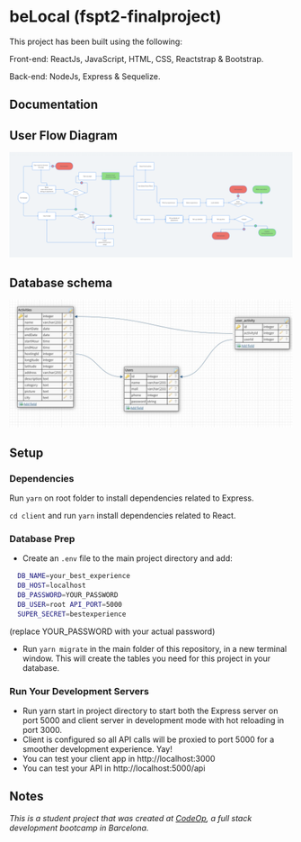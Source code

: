 # beLocal (fspt2-finalproject)

This project has been built using the following:

Front-end: ReactJs, JavaScript, HTML, CSS, Reactstrap & Bootstrap.

Back-end: NodeJs, Express & Sequelize.

## Documentation

## User Flow Diagram

<img src="images/User%20flow.png">

## Database schema

<img src="images/db%20schema%20activities.JPG">

## Setup

### Dependencies

Run `yarn` on root folder to install dependencies related to Express.

`cd client` and run `yarn` install dependencies related to React.

### Database Prep

- Create an `.env` file to the main project directory and add:

```bash
  DB_NAME=your_best_experience
  DB_HOST=localhost
  DB_PASSWORD=YOUR_PASSWORD
  DB_USER=root API_PORT=5000
  SUPER_SECRET=bestexperience
```
(replace YOUR_PASSWORD with your actual password)

- Run `yarn migrate` in the main folder of this repository, in a new terminal window. This will create the tables you need for this project in your database.

### Run Your Development Servers

- Run yarn start in project directory to start both the Express server on port 5000 and client server in development mode with hot reloading in port 3000.
- Client is configured so all API calls will be proxied to port 5000 for a smoother development experience. Yay!
- You can test your client app in http://localhost:3000
- You can test your API in http://localhost:5000/api

## Notes

_This is a student project that was created at [CodeOp](http://codeop.tech), a full stack development bootcamp in Barcelona._